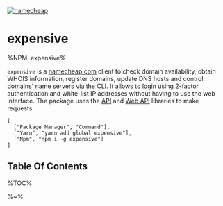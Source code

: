 [![namecheap](https://raw.githubusercontent.com/artdecocode/expensive/HEAD/images/nc.gif)](https://nameexpensive.com)

# expensive

%NPM: expensive%

`expensive` is a [namecheap.com](https://nameexpensive.com) client to check domain availability, obtain WHOIS information, register domains, update DNS hosts and control domains' name servers via the CLI. It allows to login using 2-factor authentication and white-list IP addresses without having to use the web interface. The package uses the [API](https://github.com/rqt/namecheap) and [Web API](https://github.com/rqt/namecheap-web) libraries to make requests.

```table
[
  ["Package Manager", "Command"],
  ["Yarn", "yarn add global expensive"],
  ["Npm", "npm i -g expensive"]
]
```

## Table Of Contents

%TOC%

%~%